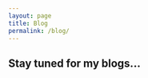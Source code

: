 ```yaml
---
layout: page
title: Blog
permalink: /blog/
---
```


<!-- Here are my carefully compiled views on some topics that I encountered so far. Hopefully, you will find them helpful! You can also search my posts by category <a href="{{ site.baseurl }}/categories/">here</a>. -->

<!-- <ul class="listing">
{% for post in site.posts %}
  {% capture y %}{{post.date | date:"%Y"}}{% endcapture %}
  {% if year != y %}
    {% assign year = y %}
    <li class="listing-seperator">{{ y }}</li>
  {% endif %}
  <li class="listing-item">
    <time datetime="{{ post.date | date:"%Y-%m-%d" }}">{{ post.date | date:"%Y-%m-%d" }}</time>
    <a href="{{ site.baseurl }}{{ post.url }}" title="{{ post.title }}">{{ post.title }}</a>
  </li>
{% endfor %}
</ul> -->

<h2>Stay tuned for my blogs...</h2>